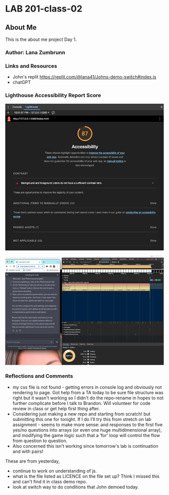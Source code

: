 # LAB 201-class-02

## About Me

This is the about me project Day 1. 

### Author: Lana Zumbrunn

### Links and Resources

* John's replit https://replit.com/@lana41/Johns-demo-switch#index.js
* chatGPT

### Lighthouse Accessibility Report Score

![Lighthouse score](Lighthouse-score-10-24.png)

![Lighthouse score but Lighthouse tool is gone and so used Performance](screenshot-performance.png)

### Reflections and Comments

* my css file is not found - getting errors in console log and obviously not rendering to page. Got help from a TA today to be sure file structure was right but it wasn't working so I didn't do the repo-rename in hopes to not further complicate before I talk to Brandon. Will volunteer for code review in class or get help first thing after. 
* Considering just making a new repo and starting from scratch! but submitting this one for tonight. If I do I'll try this from stretch on lab assignment - seems to make more sense:  and responses to the first five yes/no questions into arrays (or even one huge multidimensional array), and modifying the game logic such that a ‘for’ loop will control the flow from question to question.
* Also concerned this isn't working since tomorrow's lab is continuation and with pairs!

These are from yesterday,
* continue to work on understanding of js. 
* what is the file listed as LICENCE on the file set up? Think I missed this and can't find it in class demo repo. 
* look at switch way to do conditions that John demoed today. 

